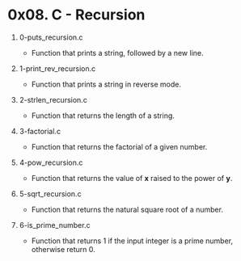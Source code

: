 # 0x08. C - Recursion

1. 0-puts_recursion.c
   - Function that prints a string, followed by a new line.

2. 1-print_rev_recursion.c
   - Function that prints a string in reverse mode.

3. 2-strlen_recursion.c
   - Function that returns the length of a string.

4. 3-factorial.c
   - Function that returns the factorial of a given number.

5. 4-pow_recursion.c
   - Function that returns the value of **x** raised to the power of **y**.

6. 5-sqrt_recursion.c
   - Function that returns the natural square root of a number.

7. 6-is_prime_number.c
   - Function that returns 1 if the input integer is a prime number, otherwise return 0.

